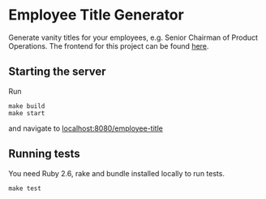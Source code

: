 # Employee Title Generator

Generate vanity titles for your employees, e.g. Senior Chairman of Product Operations.
The frontend for this project can be found [here](https://github.com/adamkasztenny/employee-title-generator-frontend).

## Starting the server
Run
```
make build
make start
```

and navigate to [localhost:8080/employee-title](http://localhost:8080/employee-title)

## Running tests
You need Ruby 2.6, rake and bundle installed locally to run tests.
```
make test
```
